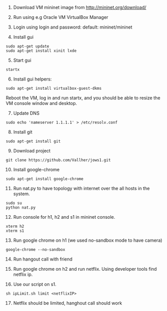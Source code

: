 1. Download VM mininet image from http://mininet.org/download/

2. Run using e.g Oracle VM VirtualBox Manager

3. Login using login and password: 
default: mininet/mininet

4. Install gui
```
sudo apt-get update
sudo apt-get install xinit lxde
```
5. Start gui

```startx```

6. Install gui helpers:

```sudo apt-get install virtualbox-guest-dkms```

Reboot the VM, log in and run startx, and you should be able to resize the VM console window and desktop.

7. Update DNS

```sudo echo 'nameserver 1.1.1.1' > /etc/resolv.conf```

8. Install git

```sudo apt-get install git```

9. Download project

```git clone https://github.com/Vallher/jows1.git```

10. Install google-chrome 

```sudo apt-get install google-chrome```

11. Run nat.py to have topology with internet over the all hosts in the system.

```cd jows1
sudo su
python nat.py
```

12. Run console for h1, h2 and s1 in mininet console.

```xterm h1
xterm h2
xterm s1
```

13. Run google chrome on h1 (we used no-sandbox mode to have camera)

```google-chrome --no-sandbox```

14. Run hangout call with friend

15. Run google chrome on h2 and run netflix. Using developer tools find netflix ip.

16. Use our script on s1.

```sh ipLimit.sh limit <netflixIP>```

17. Netflix should be limited, hanghout call should work
